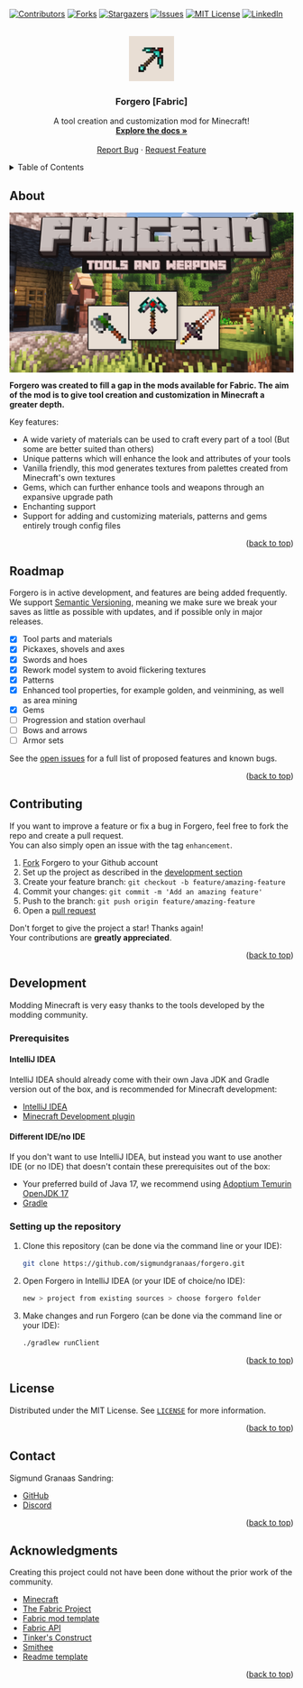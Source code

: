 <div id="top"></div>

<!-- PROJECT SHIELDS -->
<!--
*** I'm using markdown "reference style" links for readability.
*** Reference links are enclosed in brackets [ ] instead of parentheses ( ).
*** See the bottom of this document for the declaration of the reference variables
*** for contributors-url, forks-url, etc. This is an optional, concise syntax you may use.
*** https://www.markdownguide.org/basic-syntax/#reference-style-links
-->
[![Contributors][contributors-shield]][contributors-url]
[![Forks][forks-shield]][forks-url]
[![Stargazers][stars-shield]][stars-url]
[![Issues][issues-shield]][issues-url]
[![MIT License][license-shield]][license-url]
[![LinkedIn][linkedin-shield]][linkedin-url]



<!-- PROJECT LOGO -->
<br />
<div align="center">
  <a href="https://www.curseforge.com/minecraft/mc-mods/forgero">
    <img src="assets/logo.png" alt="Logo" width="80" height="80">
  </a>

<h3 align="center">Forgero [Fabric]</h3>

  <p align="center">
    A tool creation and customization mod for Minecraft!
    <br />
    <a href="https://github.com/sigmundgranaas/forgero/wiki"><strong>Explore the docs »</strong></a>
    <br />
    <br />
    <a href="https://github.com/sigmundgranaas/forgero/issues">Report Bug</a>
    ·
    <a href="https://github.com/sigmundgranaas/forgeroissues">Request Feature</a>
  </p>
</div>


<!-- TABLE OF CONTENTS -->
<details>
  <summary>Table of Contents</summary>
  <ol>
    <li>
      <a href="#about-the-project">About The Project</a>
      <ul>
        <li><a href="#built-with">Built With</a></li>
      </ul>
    </li>
    <li>
      <a href="#getting-started">Getting Started</a>
      <ul>
        <li><a href="#prerequisites">Prerequisites</a></li>
        <li><a href="#installation">Installation</a></li>
      </ul>
    </li>
    <li><a href="#roadmap">Roadmap</a></li>
    <li><a href="#contributing">Contributing</a></li>
    <li><a href="#license">License</a></li>
    <li><a href="#contact">Contact</a></li>
    <li><a href="#acknowledgments">Acknowledgments</a></li>
  </ol>
</details>



<!-- ABOUT FORGERO -->

## About

<a href="https://www.curseforge.com/minecraft/mc-mods/forgero">
    <img align="center" src="assets/Banner.png" alt="Logo" >
</a>

**Forgero was created to fill a gap in the mods available for Fabric. The aim of the mod is to give tool creation and
customization in Minecraft a greater depth.**

Key features:

* A wide variety of materials can be used to craft every part of a tool (But some are better suited than others)
* Unique patterns which will enhance the look and attributes of your tools
* Vanilla friendly, this mod generates textures from palettes created from Minecraft's own textures
* Gems, which can further enhance tools and weapons through an expansive upgrade path
* Enchanting support
* Support for adding and customizing materials, patterns and gems entirely trough config files

<p align="right">(<a href="#top">back to top</a>)</p>


<!-- ROADMAP -->

## Roadmap

Forgero is in active development, and features are being added frequently.  
We support [Semantic Versioning](https://semver.org/), meaning we make sure we break your saves as little as possible
with updates, and if possible only in major releases.

- [x] Tool parts and materials
- [x] Pickaxes, shovels and axes
- [x] Swords and hoes
- [x] Rework model system to avoid flickering textures
- [x] Patterns
- [x] Enhanced tool properties, for example golden, and veinmining, as well as area mining
- [x] Gems
- [ ] Progression and station overhaul
- [ ] Bows and arrows
- [ ] Armor sets

See the [open issues](https://github.com/sigmundgranaas/forgero/issues) for a full list of proposed features and known
bugs.

<p align="right">(<a href="#top">back to top</a>)</p>


<!-- CONTRIBUTING -->

## Contributing

If you want to improve a feature or fix a bug in Forgero, feel free to fork the repo and create a pull request.  
You can also simply open an issue with the tag `enhancement`.

1. [Fork](https://github.com/sigmundgranaas/forgero/fork) Forgero to your Github account
2. Set up the project as described in the [development section](#development)
3. Create your feature branch: `git checkout -b feature/amazing-feature`
4. Commit your changes: `git commit -m 'Add an amazing feature'`
5. Push to the branch: `git push origin feature/amazing-feature`
6. Open a [pull request](https://github.com/sigmundgranaas/forgero/pulls)

Don't forget to give the project a star! Thanks again!  
Your contributions are **greatly appreciated**.

<p align="right">(<a href="#top">back to top</a>)</p>


<!-- DEVELOPMENT -->

## Development

Modding Minecraft is very easy thanks to the tools developed by the modding community.

### Prerequisites

#### IntelliJ IDEA

IntelliJ IDEA should already come with their own Java JDK and Gradle version out of the box, and is recommended for
Minecraft development:

- [IntelliJ IDEA](https://www.jetbrains.com/idea/download)
- [Minecraft Development plugin](https://mcdev.io/)

#### Different IDE/no IDE

If you don't want to use IntelliJ IDEA, but instead you want to use another IDE (or no IDE) that doesn't contain these
prerequisites out of the box:

* Your preferred build of Java 17, we recommend using [Adoptium Temurin OpenJDK 17](https://adoptium.net/temurin/)
* [Gradle](https://gradle.org/)

### Setting up the repository

1. Clone this repository (can be done via the command line or your IDE):
   ```sh
   git clone https://github.com/sigmundgranaas/forgero.git
   ```

2. Open Forgero in IntelliJ IDEA (or your IDE of choice/no IDE):
   ```sh
   new > project from existing sources > choose forgero folder
   ```
3. Make changes and run Forgero (can be done via the command line or your IDE):
   ```sh
   ./gradlew runClient
   ```

<p align="right">(<a href="#top">back to top</a>)</p>


<!-- LICENSE -->

## License

Distributed under the MIT License. See [`LICENSE`](https://github.com/SigmundGranaas/forgero/blob/1.19/LICENSE) for more
information.

<p align="right">(<a href="#top">back to top</a>)</p>


<!-- CONTACT -->

## Contact

Sigmund Granaas Sandring:

- [GitHub](https://github.com/SigmundGranaas)
- [Discord](https://discord.gg/3vK7ZwEDex)

<p align="right">(<a href="#top">back to top</a>)</p>


<!-- ACKNOWLEDGMENTS -->

## Acknowledgments

Creating this project could not have been done without the prior work of the community.

* [Minecraft](https://www.minecraft.net)
* [The Fabric Project](https://fabricmc.net/)
* [Fabric mod template](https://github.com/FabricMC/fabric-example-mod)
* [Fabric API](https://github.com/FabricMC/fabric)
* [Tinker's Construct](https://github.com/SlimeKnights/TinkersConstruct)
* [Smithee](https://github.com/LordDeatHunter/Smithee)
* [Readme template](ttps://github.com/othneildrew/Best-README-Template/)

<p align="right">(<a href="#top">back to top</a>)</p>


<!-- MARKDOWN LINKS & IMAGES -->
<!-- https://www.markdownguide.org/basic-syntax/#reference-style-links -->

[contributors-shield]: https://img.shields.io/github/contributors/sigmundgranaas/forgero.svg?style=for-the-badge

[contributors-url]: https://github.com/sigmundgranaas/forgero/graphs/contributors

[forks-shield]: https://img.shields.io/github/forks/sigmundgranaas/forgero.svg?style=for-the-badge

[forks-url]: https://github.com/sigmundgranaas/forgero/network/members

[stars-shield]: https://img.shields.io/github/stars/sigmundgranaas/forgero.svg?style=for-the-badge

[stars-url]: https://github.com/sigmundgranaas/forgero/stargazers

[issues-shield]: https://img.shields.io/github/issues/sigmundgranaas/forgero.svg?style=for-the-badge

[issues-url]: https://github.com/othneildrew/Best-README-Template/issues

[license-shield]: https://img.shields.io/github/license/sigmundgranaas/forgero.svg?style=for-the-badge

[license-url]: https://github.com/sigmundgranaas/forgero/blob/master/LICENSE.txt

[linkedin-shield]: https://img.shields.io/badge/-LinkedIn-black.svg?style=for-the-badge&logo=linkedin&colorB=555

[linkedin-url]: https://linkedin.com/in/sigmundgranaas

[product-screenshot]: assets/Banner.png
